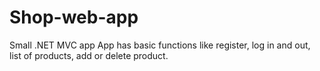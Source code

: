 # Shop-web-app
 Small .NET MVC app
 App has basic functions like register, log in and out, list of products, add or delete product.
 

